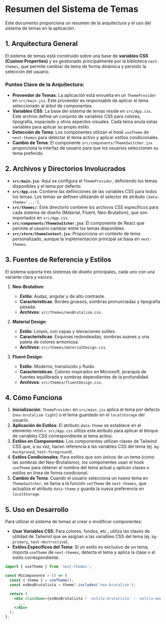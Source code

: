 # Resumen del Sistema de Temas

Este documento proporciona un resumen de la arquitectura y el uso del sistema de temas en la aplicación.

## 1. Arquitectura General

El sistema de temas está construido sobre una base de **variables CSS (Custom Properties)** y es gestionado principalmente por la biblioteca `next-themes`, que permite cambiar de tema de forma dinámica y persistir la selección del usuario.

### Puntos Clave de la Arquitectura:

- **Proveedor de Temas**: La aplicación está envuelta en un `ThemeProvider` en `src/main.jsx`. Este proveedor es responsable de aplicar el tema seleccionado al árbol de componentes.
- **Variables CSS**: La base del sistema de temas reside en `src/App.css`. Este archivo define un conjunto de variables CSS para colores, tipografía, espaciado y otros aspectos visuales. Cada tema anula estas variables para aplicar su propio estilo.
- **Detección de Tema**: Los componentes utilizan el hook `useTheme` de `next-themes` para detectar el tema activo y aplicar estilos condicionales.
- **Cambio de Tema**: El componente `src/components/ThemeSwitcher.jsx` proporciona la interfaz de usuario para que los usuarios seleccionen su tema preferido.

## 2. Archivos y Directorios Involucrados

- **`src/main.jsx`**: Aquí se configura el `ThemeProvider`, definiendo los temas disponibles y el tema por defecto.
- **`src/App.css`**: Contiene las definiciones de las variables CSS para todos los temas. Los temas se definen utilizando el selector de atributo `[data-theme='...']`.
- **`src/themes/`**: Este directorio contiene los archivos CSS específicos para cada sistema de diseño (Material, Fluent, Neo-Brutalism), que son importados en `src/App.css`.
- **`src/components/ThemeSwitcher.jsx`**: El componente de React que permite al usuario cambiar entre los temas disponibles.
- **`src/store/themeContext.jsx`**: Proporciona un contexto de tema personalizado, aunque la implementación principal se basa en `next-themes`.

## 3. Fuentes de Referencia y Estilos

El sistema soporta tres sistemas de diseño principales, cada uno con una variante clara y oscura:

1.  **Neo-Brutalism**:
    - **Estilo**: Audaz, angular y de alto contraste.
    - **Características**: Bordes gruesos, sombras pronunciadas y tipografía pesada.
    - **Archivos**: `src/themes/neoBrutalism.css`.

2.  **Material Design**:
    - **Estilo**: Limpio, con capas y elevaciones sutiles.
    - **Características**: Esquinas redondeadas, sombras suaves y una paleta de colores armoniosa.
    - **Archivos**: `src/themes/materialDesign.css`.

3.  **Fluent Design**:
    - **Estilo**: Moderno, translúcido y fluido.
    - **Características**: Colores inspirados en Microsoft, jerarquía de fuentes equilibrada y sombras dependientes de la profundidad.
    - **Archivos**: `src/themes/fluentDesign.css`.

## 4. Cómo Funciona

1.  **Inicialización**: `ThemeProvider` en `src/main.jsx` aplica el tema por defecto (`neo-brutalism-light`) o el tema guardado en el `localStorage` del usuario.
2.  **Aplicación de Estilos**: El atributo `data-theme` se establece en el elemento `<html>`. `src/App.css` utiliza este atributo para aplicar el bloque de variables CSS correspondiente al tema activo.
3.  **Estilos en Componentes**: Los componentes utilizan clases de Tailwind CSS que, a su vez, hacen referencia a las variables CSS del tema (ej. `bg-background`, `text-foreground`).
4.  **Estilos Condicionales**: Para estilos que son únicos de un tema (como las sombras del Neo-Brutalismo), los componentes usan el hook `useTheme` para obtener el nombre del tema actual y aplican clases o estilos en línea de forma condicional.
5.  **Cambio de Tema**: Cuando el usuario selecciona un nuevo tema en `ThemeSwitcher`, se llama a la función `setTheme` de `next-themes`, que actualiza el atributo `data-theme` y guarda la nueva preferencia en `localStorage`.

## 5. Uso en Desarrollo

Para utilizar el sistema de temas al crear o modificar componentes:

- **Usar Variables CSS**: Para colores, fondos, etc., utiliza las clases de utilidad de Tailwind que se asignan a las variables CSS del tema (ej. `bg-primary`, `text-destructive`).
- **Estilos Específicos del Tema**: Si un estilo es exclusivo de un tema, importa `useTheme` de `next-themes`, detecta el tema y aplica la clase o el estilo correspondiente.

```jsx
import { useTheme } from 'next-themes';

const MiComponente = () => {
  const { theme } = useTheme();
  const esNeoBrutalista = theme?.includes('neo-brutalism');

  return (
    <div className={esNeoBrutalista ? 'estilo-brutalista' : 'estilo-moderno'}>
      ...
    </div>
  );
};
```
